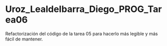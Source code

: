 # Uroz_LealdeIbarra_Diego_PROG_Tarea06
Refactorización del código de la tarea 05 para hacerlo más legible y más fácil de mantener.
